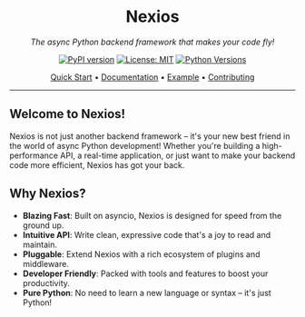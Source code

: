 <div align="center">

#  Nexios

*The async Python backend framework that makes your code fly!*

[![PyPI version](https://badge.fury.io/py/nexios.svg)](https://badge.fury.io/py/nexios)
[![License: MIT](https://img.shields.io/badge/License-MIT-yellow.svg)](https://opensource.org/licenses/MIT)
[![Python Versions](https://img.shields.io/pypi/pyversions/nexios.svg)](https://pypi.org/project/nexios/)

[Quick Start](#quick-start) • [Documentation](./introduction.md) • [Example](https://github.com/nexios/examples) • [Contributing](#contributing)

</div>

---

## Welcome to Nexios!

Nexios is not just another backend framework – it's your new best friend in the world of async Python development! Whether you're building a high-performance API, a real-time application, or just want to make your backend code more efficient, Nexios has got your back.

##  Why Nexios?

-  **Blazing Fast**: Built on asyncio, Nexios is designed for speed from the ground up.
-  **Intuitive API**: Write clean, expressive code that's a joy to read and maintain.
-  **Pluggable**: Extend Nexios with a rich ecosystem of plugins and middleware.
-  **Developer Friendly**: Packed with tools and features to boost your productivity.
-  **Pure Python**: No need to learn a new language or syntax – it's just Python!
